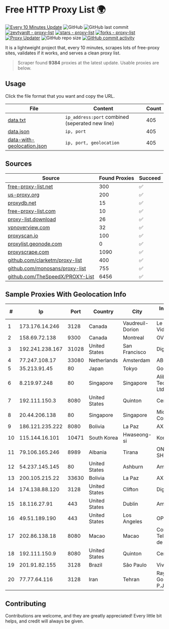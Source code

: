 
# Free HTTP Proxy List 🌍

[![Every 10 Minutes Update](https://github.com/mertguvencli/http-proxy-list/actions/workflows/main.yml/badge.svg?branch=main)](https://github.com/mertguvencli/http-proxy-list/actions/workflows/main.yml)
![GitHub](https://img.shields.io/github/license/mertguvencli/http-proxy-list)
![GitHub last commit](https://img.shields.io/github/last-commit/mertguvencli/http-proxy-list)
[![zevtyardt - proxy-list](https://img.shields.io/static/v1?label=zevtyardt&message=proxy-list&color=blue&logo=github)](https://github.com/zevtyardt/proxy-list "Go to GitHub repo")
[![stars - proxy-list](https://img.shields.io/github/stars/zevtyardt/proxy-list?style=social)](https://github.com/zevtyardt/proxy-list)
[![forks - proxy-list](https://img.shields.io/github/forks/zevtyardt/proxy-list?style=social)](https://github.com/zevtyardt/proxy-list)
[![Proxy Updater](https://github.com/zevtyardt/proxy-list/workflows/Proxy%20Updater/badge.svg)](https://github.com/zevtyardt/proxy-list/actions?query=workflow:"Proxy+Updater")
![GitHub repo size](https://img.shields.io/github/repo-size/zevtyardt/proxy-list)
[![GitHub commit activity](https://img.shields.io/github/commit-activity/m/zevtyardt/proxy-list?logo=commits)](https://github.com/zevtyardt/proxy-list/commits/main)

It is a lightweight project that, every 10 minutes, scrapes lots of free-proxy sites, validates if it works, and serves a clean proxy list.

> Scraper found **9384** proxies at the latest update. Usable proxies are below.

## Usage

Click the file format that you want and copy the URL.

|File|Content|Count|
|----|-------|-----|
|[data.txt](https://raw.githubusercontent.com/mertguvencli/http-proxy-list/main/proxy-list/data.txt)|`ip_address:port` combined (seperated new line)|405|
|[data.json](https://raw.githubusercontent.com/mertguvencli/http-proxy-list/main/proxy-list/data.json)|`ip, port`|405|
|[data-with-geolocation.json](https://raw.githubusercontent.com/mertguvencli/http-proxy-list/main/proxy-list/data-with-geolocation.json)|`ip, port, geolocation`|405|

## Sources

|Source|Found Proxies|Succeed|
|------|-------------|-------|
|[free-proxy-list.net](https://free-proxy-list.net)|300|✅|
|[us-proxy.org](https://www.us-proxy.org)|200|✅|
|[proxydb.net](http://proxydb.net)|15|✅|
|[free-proxy-list.com](https://free-proxy-list.com/?page=&port=&type%5B%5D=http&type%5B%5D=https&up_time=0&search=Search)|10|✅|
|[proxy-list.download](https://www.proxy-list.download/HTTP)|26|✅|
|[vpnoverview.com](https://vpnoverview.com/privacy/anonymous-browsing/free-proxy-servers)|32|✅|
|[proxyscan.io](https://www.proxyscan.io)|100|✅|
|[proxylist.geonode.com](https://proxylist.geonode.com/api/proxy-list?limit=300&page=1&sort_by=lastChecked&sort_type=desc&protocols=http,https)|0|✅|
|[proxyscrape.com](https://api.proxyscrape.com/v2/?request=displayproxies&protocol=http&timeout=10000&country=all&ssl=all&anonymity=all)|1090|✅|
|[github.com/clarketm/proxy-list](https://raw.githubusercontent.com/clarketm/proxy-list/master/proxy-list-raw.txt)|400|✅|
|[github.com/monosans/proxy-list](https://raw.githubusercontent.com/monosans/proxy-list/main/proxies/http.txt)|755|✅|
|[github.com/TheSpeedX/PROXY-List](https://raw.githubusercontent.com/TheSpeedX/PROXY-List/master/http.txt)|6456|✅|


## Sample Proxies With Geolocation Info

|#|Ip|Port|Country|City|Internet Service Provider|
|-|--|----|-------|----|-------------------------|
|1|173.176.14.246|3128|Canada|Vaudreuil-Dorion|Le Groupe Videotron Ltee|
|2|158.69.72.138|9300|Canada|Montreal|OVH SAS|
|3|192.241.238.167|31028|United States|San Francisco|DigitalOcean, LLC|
|4|77.247.108.17|33080|Netherlands|Amsterdam|ABC Consultancy|
|5|35.213.91.45|80|Japan|Tokyo|Google LLC|
|6|8.219.97.248|80|Singapore|Singapore|Alibaba (US) Technology Co., Ltd.|
|7|192.111.150.3|8080|United States|Quinton|Centrilogic|
|8|20.44.206.138|80|Singapore|Singapore|Microsoft Corporation|
|9|186.121.235.222|8080|Bolivia|La Paz|AXS Bolivia S. A.|
|10|115.144.16.101|10471|South Korea|Hwaseong-si|Korea Telecom|
|11|79.106.165.246|8989|Albania|Tirana|ONE ALBANIA SH.A.|
|12|54.237.145.145|80|United States|Ashburn|Amazon.com, Inc.|
|13|200.105.215.22|33630|Bolivia|La Paz|AXS Bolivia S. A.|
|14|174.138.88.120|3128|United States|Clifton|DigitalOcean, LLC|
|15|18.116.27.91|443|United States|Dublin|Amazon.com, Inc.|
|16|49.51.189.190|443|United States|Los Angeles|OPHL|
|17|202.86.138.18|8080|Macao|Macao|Companhia de Telecomunicacoes de Macau|
|18|192.111.150.9|8080|United States|Quinton|Centrilogic|
|19|201.91.82.155|3128|Brazil|São Paulo|Vivo|
|20|77.77.64.116|3128|Iran|Tehran|Rayaneh Danesh Golestan Complex P.J.S. Co|



## Contributing

Contributions are welcome, and they are greatly appreciated! Every
little bit helps, and credit will always be given.


